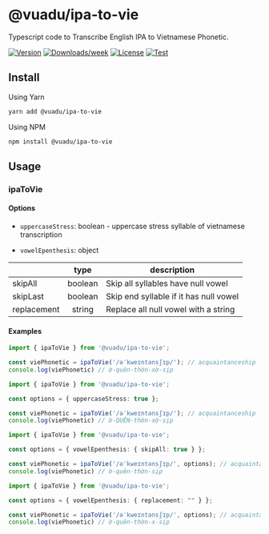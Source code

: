 # @vuadu/ipa-to-vie

Typescript code to Transcribe English IPA to Vietnamese Phonetic.

[![Version](https://img.shields.io/npm/v/@vuadu/ipa-to-vie.svg)](https://npmjs.org/package/@vuadu/ipa-to-vie)
[![Downloads/week](https://img.shields.io/npm/dw/@vuadu/ipa-to-vie.svg)](https://npmjs.org/package/@vuadu/ipa-to-vie)
[![License](https://img.shields.io/npm/l/@vuadu/ipa-to-vie.svg)](https://github.com/vuadu/ipa-to-vie/blob/main/package.json)
[![Test](https://github.com/vuadu/ipa-to-vie/actions/workflows/test.yml/badge.svg?branch=main)](https://github.com/vuadu/ipa-to-vie/actions/workflows/test.yml)

## Install

Using Yarn

```sh
yarn add @vuadu/ipa-to-vie
```

Using NPM

```sh
npm install @vuadu/ipa-to-vie
```

## Usage

### ipaToVie

#### Options

- `uppercaseStress`: boolean - uppercase stress syllable of vietnamese transcription

- `vowelEpenthesis`: object

|             |   type  |               description              |
|-------------|:-------:|----------------------------------------|
| skipAll     | boolean | Skip all syllables have null vowel     |
| skipLast    | boolean | Skip end syllable if it has null vowel |
| replacement |  string | Replace all null vowel with a string   |

#### Examples

```ts
import { ipaToVie } from '@vuadu/ipa-to-vie';

const viePhonetic = ipaToVie('/əˈkweɪntənsʃɪp/'); // acquaintanceship
console.log(viePhonetic) // ờ-quên-thờn-xờ-sịp
```

```ts
import { ipaToVie } from '@vuadu/ipa-to-vie';

const options = { uppercaseStress: true };

const viePhonetic = ipaToVie('/əˈkweɪntənsʃɪp/'); // acquaintanceship
console.log(viePhonetic) // ờ-QUÊN-thờn-xờ-sịp
```

```ts
import { ipaToVie } from '@vuadu/ipa-to-vie';

const options = { vowelEpenthesis: { skipAll: true } };

const viePhonetic = ipaToVie('/əˈkweɪntənsʃɪp/', options); // acquaintanceship
console.log(viePhonetic) // ờ-quên-thờn-sịp
```

```ts
import { ipaToVie } from '@vuadu/ipa-to-vie';

const options = { vowelEpenthesis: { replacement: "" } };

const viePhonetic = ipaToVie('/əˈkweɪntənsʃɪp/', options); // acquaintanceship
console.log(viePhonetic) // ờ-quên-thờn-x-sịp
```
